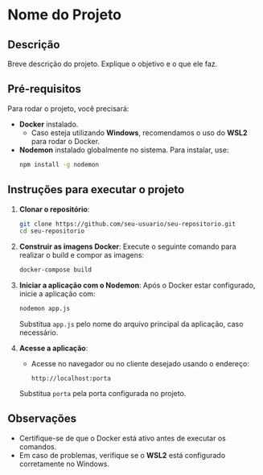 
# Nome do Projeto

## Descrição
Breve descrição do projeto. Explique o objetivo e o que ele faz.

## Pré-requisitos

Para rodar o projeto, você precisará:

- **Docker** instalado.
  - Caso esteja utilizando **Windows**, recomendamos o uso do **WSL2** para rodar o Docker.
- **Nodemon** instalado globalmente no sistema. Para instalar, use:
  ```bash
  npm install -g nodemon
  ```

## Instruções para executar o projeto

1. **Clonar o repositório**:
   ```bash
   git clone https://github.com/seu-usuario/seu-repositorio.git
   cd seu-repositorio
   ```

2. **Construir as imagens Docker**:
   Execute o seguinte comando para realizar o build e compor as imagens:
   ```bash
   docker-compose build
   ```

3. **Iniciar a aplicação com o Nodemon**:
   Após o Docker estar configurado, inicie a aplicação com:
   ```bash
   nodemon app.js
   ```
   Substitua `app.js` pelo nome do arquivo principal da aplicação, caso necessário.

4. **Acesse a aplicação**:
   - Acesse no navegador ou no cliente desejado usando o endereço:
     ```
     http://localhost:porta
     ```
   Substitua `porta` pela porta configurada no projeto.

## Observações

- Certifique-se de que o Docker está ativo antes de executar os comandos.
- Em caso de problemas, verifique se o **WSL2** está configurado corretamente no Windows.
